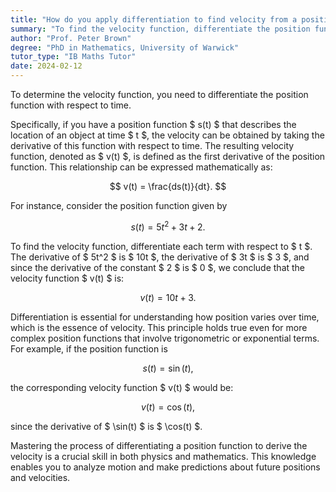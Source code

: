 ```yaml
---
title: "How do you apply differentiation to find velocity from a position function?"
summary: "To find the velocity function, differentiate the position function with respect to time. This process reveals how an object's position changes over time, indicating its speed and direction."
author: "Prof. Peter Brown"
degree: "PhD in Mathematics, University of Warwick"
tutor_type: "IB Maths Tutor"
date: 2024-02-12
---
```


To determine the velocity function, you need to differentiate the position function with respect to time.

Specifically, if you have a position function $ s(t) $ that describes the location of an object at time $ t $, the velocity can be obtained by taking the derivative of this function with respect to time. The resulting velocity function, denoted as $ v(t) $, is defined as the first derivative of the position function. This relationship can be expressed mathematically as:

$$
v(t) = \frac{ds(t)}{dt}.
$$

For instance, consider the position function given by 

$$
s(t) = 5t^2 + 3t + 2.
$$

To find the velocity function, differentiate each term with respect to $ t $. The derivative of $ 5t^2 $ is $ 10t $, the derivative of $ 3t $ is $ 3 $, and since the derivative of the constant $ 2 $ is $ 0 $, we conclude that the velocity function $ v(t) $ is:

$$
v(t) = 10t + 3.
$$

Differentiation is essential for understanding how position varies over time, which is the essence of velocity. This principle holds true even for more complex position functions that involve trigonometric or exponential terms. For example, if the position function is 

$$
s(t) = \sin(t),
$$ 

the corresponding velocity function $ v(t) $ would be:

$$
v(t) = \cos(t),
$$ 

since the derivative of $ \sin(t) $ is $ \cos(t) $.

Mastering the process of differentiating a position function to derive the velocity is a crucial skill in both physics and mathematics. This knowledge enables you to analyze motion and make predictions about future positions and velocities.
    